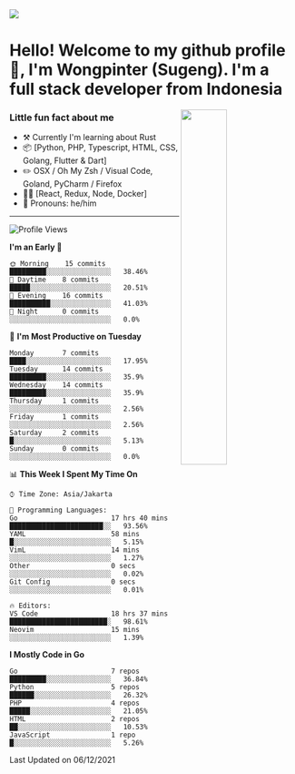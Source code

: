 <img src="https://res.cloudinary.com/sugengme/image/upload/v1626782571/banner.png">

# Hello! Welcome to my github profile 👋, I'm Wongpinter (Sugeng). I'm a full stack developer from Indonesia

[<img align="right" width="40%" src="https://github-readme-stats.vercel.app/api/top-langs/?username=wongpinter&hide=html,css, tex&title_color=ffffff&text_color=c9cacc&icon_color=2bbc8a&bg_color=1d1f21&langs_count=4">](https://metrics.lecoq.io/ouuan?template=classic)

### Little fun fact about me

-   :hammer_and_pick: Currently I'm learning about Rust
-   :package: [Python, PHP, Typescript, HTML, CSS, Golang, Flutter & Dart]
-   :pencil2: OSX / Oh My Zsh / Visual Code, Goland, PyCharm / Firefox
-   :man_scientist: [React, Redux, Node, Docker]
-   :man: Pronouns: he/him

---



<!--START_SECTION:waka-->
![Profile Views](http://img.shields.io/badge/Profile%20Views-0-blue)

**I'm an Early 🐤** 

```text
🌞 Morning    15 commits     █████████░░░░░░░░░░░░░░░░   38.46% 
🌆 Daytime    8 commits      █████░░░░░░░░░░░░░░░░░░░░   20.51% 
🌃 Evening    16 commits     ██████████░░░░░░░░░░░░░░░   41.03% 
🌙 Night      0 commits      ░░░░░░░░░░░░░░░░░░░░░░░░░   0.0%

```
📅 **I'm Most Productive on Tuesday** 

```text
Monday       7 commits      ████░░░░░░░░░░░░░░░░░░░░░   17.95% 
Tuesday      14 commits     █████████░░░░░░░░░░░░░░░░   35.9% 
Wednesday    14 commits     █████████░░░░░░░░░░░░░░░░   35.9% 
Thursday     1 commits      ░░░░░░░░░░░░░░░░░░░░░░░░░   2.56% 
Friday       1 commits      ░░░░░░░░░░░░░░░░░░░░░░░░░   2.56% 
Saturday     2 commits      █░░░░░░░░░░░░░░░░░░░░░░░░   5.13% 
Sunday       0 commits      ░░░░░░░░░░░░░░░░░░░░░░░░░   0.0%

```


📊 **This Week I Spent My Time On** 

```text
⌚︎ Time Zone: Asia/Jakarta

💬 Programming Languages: 
Go                       17 hrs 40 mins      ███████████████████████░░   93.56% 
YAML                     58 mins             █░░░░░░░░░░░░░░░░░░░░░░░░   5.15% 
VimL                     14 mins             ░░░░░░░░░░░░░░░░░░░░░░░░░   1.27% 
Other                    0 secs              ░░░░░░░░░░░░░░░░░░░░░░░░░   0.02% 
Git Config               0 secs              ░░░░░░░░░░░░░░░░░░░░░░░░░   0.01%

🔥 Editors: 
VS Code                  18 hrs 37 mins      ████████████████████████░   98.61% 
Neovim                   15 mins             ░░░░░░░░░░░░░░░░░░░░░░░░░   1.39%

```

**I Mostly Code in Go** 

```text
Go                       7 repos             █████████░░░░░░░░░░░░░░░░   36.84% 
Python                   5 repos             ██████░░░░░░░░░░░░░░░░░░░   26.32% 
PHP                      4 repos             █████░░░░░░░░░░░░░░░░░░░░   21.05% 
HTML                     2 repos             ██░░░░░░░░░░░░░░░░░░░░░░░   10.53% 
JavaScript               1 repo              █░░░░░░░░░░░░░░░░░░░░░░░░   5.26%

```



 Last Updated on 06/12/2021
<!--END_SECTION:waka-->

<!--
**wongpinter/wongpinter** is a ✨ _special_ ✨ repository because its `README.md` (this file) appears on your GitHub profile.

Here are some ideas to get you started:

- 🔭 I’m currently working on ...
- 🌱 I’m currently learning ...
- 👯 I’m looking to collaborate on ...
- 🤔 I’m looking for help with ...
- 💬 Ask me about ...
- 📫 How to reach me: ...
- 😄 Pronouns: ...
- ⚡ Fun fact: ...
-->

